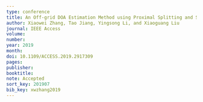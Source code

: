 ```yaml
---
type: conference
title: An Off-grid DOA Estimation Method using Proximal Splitting and Successive Nonconvex Sparsity Approximation
author: Xiaowei Zhang, Tao Jiang, Yingsong Li, and Xiaoguang Liu
journal: IEEE Access
volume:
number:
year: 2019
month:
doi: 10.1109/ACCESS.2019.2917309
pages:
publisher:
booktitle:
note: Accepted
sort_key: 201907
bib_key: xwzhang2019
---
```

